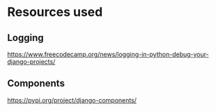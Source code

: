 # Resources used

## Logging
https://www.freecodecamp.org/news/logging-in-python-debug-your-django-projects/

## Components
https://pypi.org/project/django-components/